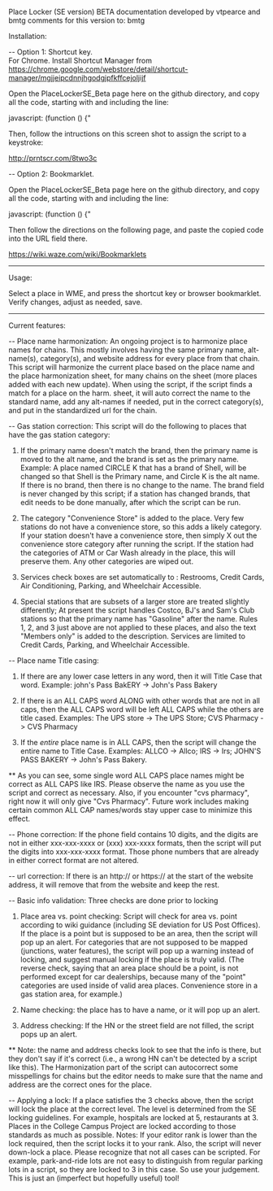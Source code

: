 Place Locker (SE version) BETA documentation
developed by vtpearce and bmtg
comments for this version to: bmtg


Installation:

-- Option 1: Shortcut key.  
For Chrome.  Install Shortcut Manager from https://chrome.google.com/webstore/detail/shortcut-manager/mgjjeipcdnnjhgodgjpfkffcejoljijf

Open the PlaceLockerSE_Beta page here on the github directory, and copy all the code, starting with and including the line:

javascript: (function () {" 

Then, follow the intructions on this screen shot to assign the script to a keystroke: 

http://prntscr.com/8two3c

-- Option 2: Bookmarklet.  

Open the PlaceLockerSE_Beta page here on the github directory, and copy all the code, starting with and including the line:

javascript: (function () {" 

Then follow the directions on the following page, and paste the copied code into the URL field there.

https://wiki.waze.com/wiki/Bookmarklets

-------------

Usage:

Select a place in WME, and press the shortcut key or browser bookmarklet.  Verify changes, adjust as needed, save.

-------------

Current features:

-- Place name harmonization: An ongoing project is to harmonize place names for chains.  This mostly involves having the same primary name, alt-name(s), category(s), and website address for every place from that chain.  This script will harmonize the current place based on the place name and the place harmonization sheet, for many chains on the sheet (more places added with each new update).  When using the script, if the script finds a match for a place on the harm. sheet, it will auto correct the name to the standard name, add any alt-names if needed, put in the correct category(s), and put in the standardized url for the chain.

-- Gas station correction: This script will do the following to places that have the gas station category:

1) If the primary name doesn't match the brand, then the primary name is moved to the alt name, and the brand is set as the primary name.  Example:  A place named CIRCLE K that has a brand of Shell, will be changed so that Shell is the Primary name, and Circle K is the alt name.  If there is no brand, then there is no change to the name.  The brand field is never changed by this script; if a station has changed brands, that edit needs to be done manually, after which the script can be run.

2) The category "Convenience Store" is added to the place.  Very few stations do not have a convenience store, so this adds a likely category.  If your station doesn't have a convenience store, then simply X out the convenience store category after running the script.  If the station had the categories of ATM or Car Wash already in the place, this will preserve them.  Any other categories are wiped out.

3) Services check boxes are set automatically to : Restrooms, Credit Cards, Air Conditioning, Parking, and Wheelchair Accessible.

4) Special stations that are subsets of a larger store are treated slightly differently; At present the script handles Costco, BJ's and Sam's Club stations so that the primary name has "Gasoline" after the name.  Rules 1, 2, and 3 just above are not applied to these places, and also the text "Members only" is added to the description.  Services are limited to Credit Cards, Parking, and Wheelchair Accessible.

-- Place name Title casing: 

1) If there are any lower case letters in any word, then it will Title Case that word. Example:  john's Pass BakERY -> John's Pass Bakery

2) If there is an ALL CAPS word ALONG with other words that are not in all caps, then the ALL CAPS word will be left ALL CAPS while the others are title cased.  Examples:  The UPS store -> The UPS Store; CVS Pharmacy -> CVS Pharmacy

3) If the _entire_ place name is in ALL CAPS, then the script will change the entire name to Title Case.  Examples:  ALLCO -> Allco; IRS -> Irs; JOHN'S PASS BAKERY -> John's Pass Bakery.

** As you can see, some single word ALL CAPS place names might be correct as ALL CAPS like IRS.  Please observe the name as you use the script and correct as necessary.  Also, if you encounter "cvs pharmacy", right now it will only give "Cvs Pharmacy".  Future work includes making certain common ALL CAP names/words stay upper case to minimize this effect.

-- Phone correction: If the phone field contains 10 digits, and the digits are not in either xxx-xxx-xxxx or (xxx) xxx-xxxx formats, then the script will put the digits into xxx-xxx-xxxx format.  Those phone numbers that are already in either correct format are not altered.

-- url correction: If there is an http:// or https:// at the start of the website address, it will remove that from the website and keep the rest.

-- Basic info validation: Three checks are done prior to locking

1) Place area vs. point checking:
Script will check for area vs. point according to wiki guidance (including SE deviation for  US Post Offices).  If the place is a point but is supposed to be an area, then the script will pop up an alert.  For categories that are not supposed to be mapped (junctions, water features), the script will pop up a warning instead of locking, and suggest manual locking if the place is truly valid.  (The reverse check, saying that an area place should be a point, is not performed except for car dealerships, because many of the "point" categories are used inside of valid area places.  Convenience store in a gas station area, for example.)  

2) Name checking: the place has to have a name, or it will pop up an alert.

3) Address checking: If the HN or the street field are not filled, the script pops up an alert.

** Note: the name and address checks look to see that the info is there, but they don't say if it's correct (i.e., a wrong HN can't be detected by a script like this).  The Harmonization part of the script can autocorrect some misspellings for chains but the editor needs to make sure that the name and address are the correct ones for the place.

-- Applying a lock: If a place satisfies the 3 checks above, then the script will lock the place at the correct level.  The level is determined from the SE locking guidelines.  For example, hospitals are locked at 5, restaurants at 3.  Places in the College Campus Project are locked according to those standards as much as possible.  Notes: If your editor rank is lower than the lock required, then the script locks it to your rank.  Also, the script will never down-lock a place.  Please recognize that not all cases can be scripted.  For example, park-and-ride lots are not easy to distinguish from regular parking lots in a script, so they are locked to 3 in this case.  So use your judgement.  This is just an (imperfect but hopefully useful) tool!


